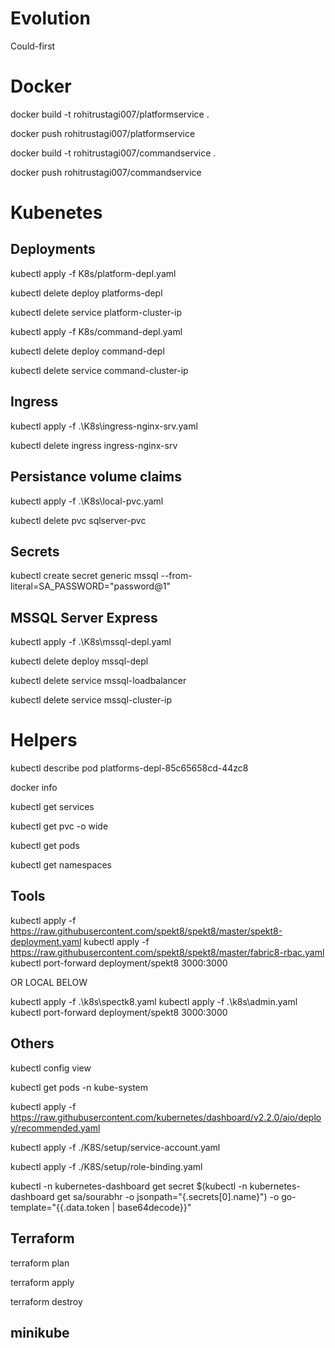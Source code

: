 # Evolution 

Could-first

# Docker

docker build -t rohitrustagi007/platformservice .

docker push rohitrustagi007/platformservice



docker build -t rohitrustagi007/commandservice .

docker push rohitrustagi007/commandservice


# Kubenetes


## Deployments
kubectl apply -f K8s/platform-depl.yaml

kubectl delete deploy platforms-depl 

kubectl delete service platform-cluster-ip



kubectl apply -f K8s/command-depl.yaml

kubectl delete deploy command-depl 

kubectl delete service command-cluster-ip

## Ingress

kubectl apply -f .\K8s\ingress-nginx-srv.yaml

kubectl delete ingress ingress-nginx-srv 

## Persistance volume claims

kubectl apply -f .\K8s\local-pvc.yaml

kubectl delete pvc sqlserver-pvc

## Secrets

kubectl create secret generic mssql --from-literal=SA_PASSWORD="password@1"



## MSSQL Server Express 


kubectl apply -f .\K8s\mssql-depl.yaml

kubectl delete deploy mssql-depl

kubectl delete service mssql-loadbalancer

kubectl delete service mssql-cluster-ip

# Helpers

kubectl describe pod platforms-depl-85c65658cd-44zc8  

docker info

kubectl get services

kubectl get pvc  -o wide

kubectl get pods

kubectl get namespaces


## Tools


kubectl apply -f  https://raw.githubusercontent.com/spekt8/spekt8/master/spekt8-deployment.yaml
kubectl apply -f https://raw.githubusercontent.com/spekt8/spekt8/master/fabric8-rbac.yaml
kubectl port-forward deployment/spekt8 3000:3000

OR LOCAL BELOW

kubectl apply -f .\k8s\spectk8.yaml
kubectl apply -f .\k8s\admin.yaml 
kubectl port-forward deployment/spekt8 3000:3000


## Others

kubectl config view

kubectl get pods -n kube-system

kubectl apply -f https://raw.githubusercontent.com/kubernetes/dashboard/v2.2.0/aio/deploy/recommended.yaml

kubectl apply -f ./K8S/setup/service-account.yaml

kubectl apply -f ./K8S/setup/role-binding.yaml   

kubectl -n kubernetes-dashboard get secret $(kubectl -n kubernetes-dashboard get sa/sourabhr -o jsonpath="{.secrets[0].name}") -o go-template="{{.data.token | base64decode}}"

## Terraform

terraform plan

terraform apply

terraform destroy

## minikube
